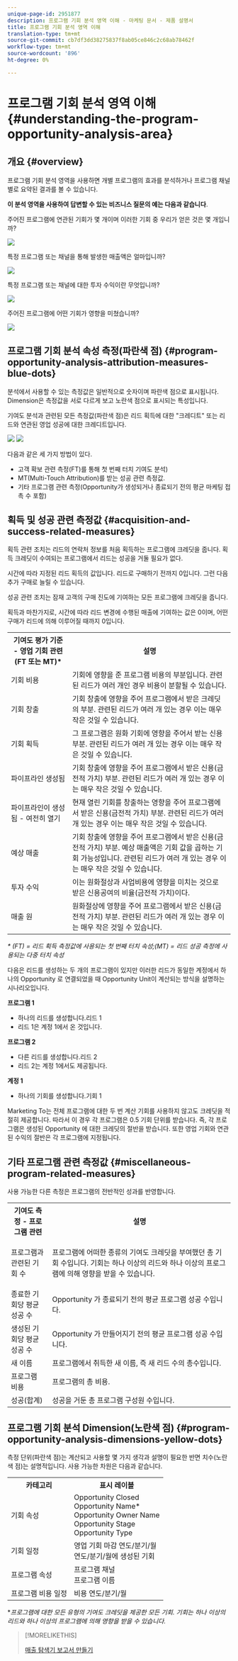 ```yaml
---
unique-page-id: 2951877
description: 프로그램 기회 분석 영역 이해 - 마케팅 문서 - 제품 설명서
title: 프로그램 기회 분석 영역 이해
translation-type: tm+mt
source-git-commit: cb7df3dd38275837f8ab05ce846c2c68ab78462f
workflow-type: tm+mt
source-wordcount: '896'
ht-degree: 0%

---
```



# 프로그램 기회 분석 영역 이해 {#understanding-the-program-opportunity-analysis-area}

## 개요 {#overview}

프로그램 기회 분석 영역을 사용하면 개별 프로그램의 효과를 분석하거나 프로그램 채널별로 요약된 결과를 볼 수 있습니다.

**이 분석 영역을 사용하여 답변할 수 있는 비즈니스 질문의 예는 다음과 같습니다**.

주어진 프로그램에 연관된 기회가 몇 개이며 이러한 기회 중 우리가 얻은 것은 몇 개입니까?

![](assets/one-1.png)

특정 프로그램 또는 채널을 통해 발생한 매출액은 얼마입니까?

![](assets/two-1.png)

특정 프로그램 또는 채널에 대한 투자 수익이란 무엇입니까?

![](assets/three-1.png)

주어진 프로그램에 어떤 기회가 영향을 미쳤습니까?

![](assets/four-1.png)

## 프로그램 기회 분석 속성 측정(파란색 점) {#program-opportunity-analysis-attribution-measures-blue-dots}

분석에서 사용할 수 있는 측정값은 일반적으로 숫자이며 파란색 점으로 표시됩니다. Dimension은 측정값을 서로 다르게 보고 노란색 점으로 표시되는 특성입니다.

기여도 분석과 관련된 모든 측정값(파란색 점)은 리드 획득에 대한 &quot;크레디트&quot; 또는 리드와 연관된 영업 성공에 대한 크레디트입니다.

![](assets/six.five.png) ![](assets/seven-1.png)

다음과 같은 세 가지 방법이 있다.

* 고객 확보 관련 측정(FT)를 통해 첫 번째 터치 기여도 분석)
* MT(Multi-Touch Attribution)를 받는 성공 관련 측정값.
* 기타 프로그램 관련 측정(Opportunity가 생성되거나 종료되기 전의 평균 마케팅 접촉 수 포함)

## 획득 및 성공 관련 측정값 {#acquisition-and-success-related-measures}

획득 관련 조치는 리드의 연락처 정보를 처음 획득하는 프로그램에 크레딧을 줍니다. 획득 크레딧이 수여되는 프로그램에서 리드는 성공을 거둘 필요가 없다.

시간에 따라 지정된 리드 획득의 값입니다. 리드로 구매하기 전까지 0입니다. 그런 다음 추가 구매로 늘릴 수 있습니다.

성공 관련 조치는 잠재 고객의 구매 진도에 기여하는 모든 프로그램에 크레딧을 줍니다.

획득과 마찬가지로, 시간에 따라 리드 변경에 수행된 매출에 기여하는 값은 0이며, 어떤 구매가 리드에 의해 이루어질 때까지 0입니다.

<table> 
 <tbody> 
  <tr> 
   <th>기여도 평가 기준 - 영업 기회 관련 (FT 또는 MT)*</th> 
   <th>설명</th> 
  </tr> 
  <tr> 
   <td>기회 비용</td> 
   <td>기회에 영향을 준 프로그램 비용의 부분입니다. 관련된 리드가 여러 개인 경우 비용이 분할될 수 있습니다.</td> 
  </tr> 
  <tr> 
   <td>기회 창출</td> 
   <td>기회 창출에 영향을 주어 프로그램에서 받은 크레딧의 부분. 관련된 리드가 여러 개 있는 경우 이는 매우 작은 것일 수 있습니다.</td> 
  </tr> 
  <tr> 
   <td>기회 획득</td> 
   <td>그 프로그램은 원화 기회에 영향을 주어서 받는 신용 부분. 관련된 리드가 여러 개 있는 경우 이는 매우 작은 것일 수 있습니다.</td> 
  </tr> 
  <tr> 
   <td>파이프라인 생성됨</td> 
   <td>기회 창출에 영향을 주어 프로그램에서 받은 신용(금전적 가치) 부분. 관련된 리드가 여러 개 있는 경우 이는 매우 작은 것일 수 있습니다.</td> 
  </tr> 
  <tr> 
   <td>파이프라인이 생성됨 - 여전히 열기</td> 
   <td>현재 열린 기회를 창출하는 영향을 주어 프로그램에서 받은 신용(금전적 가치) 부분. 관련된 리드가 여러 개 있는 경우 이는 매우 작은 것일 수 있습니다.</td> 
  </tr> 
  <tr> 
   <td>예상 매출</td> 
   <td>기회 창출에 영향을 주어 프로그램에서 받은 신용(금전적 가치) 부분. 예상 매출액은 기회 값을 곱하는 기회 가능성입니다. 관련된 리드가 여러 개 있는 경우 이는 매우 작은 것일 수 있습니다.</td> 
  </tr> 
  <tr> 
   <td>투자 수익</td> 
   <td>이는 원화절상과 사업비용에 영향을 미치는 것으로 받은 신용공여의 비율(금전적 가치)이다.</td> 
  </tr> 
  <tr> 
   <td>매출 원</td> 
   <td>원화절상에 영향을 주어 프로그램에서 받은 신용(금전적 가치) 부분. 관련된 리드가 여러 개 있는 경우 이는 매우 작은 것일 수 있습니다.</td> 
  </tr> 
 </tbody> 
</table>

_* (FT) = 리드 획득 측정값에 사용되는 첫 번째 터치 속성;(MT) = 리드 성공 측정에 사용되는 다중 터치 속성_

다음은 리드를 생성하는 두 개의 프로그램이 있지만 이러한 리드가 동일한 계정에서 하나의 Opportunity 로 연결되었을 때 Opportunity Unit이 계산되는 방식을 설명하는 시나리오입니다.

**프로그램 1**

* 하나의 리드를 생성합니다.리드 1
* 리드 1은 계정 1에서 온 것입니다.

**프로그램 2**

* 다른 리드를 생성합니다.리드 2
* 리드 2는 계정 1에서도 제공됩니다.

**계정 1**

* 하나의 기회를 생성합니다.기회 1

Marketing To는 전체 프로그램에 대한 두 번 계산 기회를 사용하지 않고도 크레딧을 적절히 제공합니다. 따라서 이 경우 각 프로그램은 0.5 기회 단위를 받습니다. 즉, 각 프로그램은 생성된 Opportunity 에 대한 크레딧의 절반을 받습니다. 또한 영업 기회와 연관된 수익의 절반은 각 프로그램에 지정됩니다.

## 기타 프로그램 관련 측정값 {#miscellaneous-program-related-measures}

사용 가능한 다른 측정은 프로그램의 전반적인 성과를 반영합니다.

<table> 
 <tbody> 
  <tr> 
   <th>기여도 측정 - 프로그램 관련</th> 
   <th>설명</th> 
  </tr> 
  <tr> 
   <td>프로그램과 관련된 기회 수</td> 
   <td><p>프로그램에 어떠한 종류의 기여도 크레딧을 부여했던 총 기회 수입니다. 기회는 하나 이상의 리드와 하나 이상의 프로그램에 의해 영향을 받을 수 있습니다.</p></td> 
  </tr> 
  <tr> 
   <td>종료한 기회당 평균 성공 수</td> 
   <td>Opportunity 가 종료되기 전의 평균 프로그램 성공 수입니다. <br></td> 
  </tr> 
  <tr> 
   <td>생성된 기회당 평균 성공 수</td> 
   <td>Opportunity 가 만들어지기 전의 평균 프로그램 성공 수입니다.</td> 
  </tr> 
  <tr> 
   <td>새 이름</td> 
   <td>프로그램에서 취득한 새 이름, 즉 새 리드 수의 총수입니다.</td> 
  </tr> 
  <tr> 
   <td>프로그램 비용</td> 
   <td>프로그램의 총 비용.</td> 
  </tr> 
  <tr> 
   <td>성공(합계)</td> 
   <td>성공을 거둔 총 프로그램 구성원 수입니다.</td> 
  </tr> 
 </tbody> 
</table>

## 프로그램 기회 분석 Dimension(노란색 점) {#program-opportunity-analysis-dimensions-yellow-dots}

측정 단위(파란색 점)는 계산되고 사용할 몇 가지 생각과 설명이 필요한 반면 치수(노란색 점)는 설명적입니다. 사용 가능한 차원은 다음과 같습니다.

<table> 
 <tbody> 
  <tr> 
   <th>카테고리</th> 
   <th>표시 레이블</th> 
  </tr> 
  <tr> 
   <td>기회 속성</td> 
   <td>Opportunity Closed<br>Opportunity Name*<br>Opportunity Owner Name<br>Opportunity Stage<br>Opportunity Type</td> 
  </tr> 
  <tr> 
   <td>기회 일정</td> 
   <td>영업 기회 마감 연도/분기/월<br>연도/분기/월에 생성된 기회</td> 
  </tr> 
  <tr> 
   <td>프로그램 속성</td> 
   <td>프로그램 채널<br>프로그램 이름</td> 
  </tr> 
  <tr> 
   <td>프로그램 비용 일정</td> 
   <td>비용 연도/분기/월</td> 
  </tr> 
 </tbody> 
</table>

**프로그램에 대한 모든 유형의 기여도 크레딧을 제공한 모든 기회. 기회는 하나 이상의 리드와 하나 이상의 프로그램에 의해 영향을 받을 수 있습니다.*

>[!MORELIKETHIS]
>
>[매출 탐색기 보고서 만들기](/help/marketo/product-docs/reporting/revenue-cycle-analytics/revenue-explorer/create-a-revenue-explorer-report.md)
